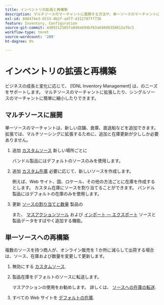 ```yaml
---
title: インベントリの拡張と再構築
description: マルチソースのマーチャントに展開する方法や、単一ソースのマーチャントに縮小する方法を学びます。
exl-id: 880474e3-6533-4b2f-adf7-4312787ff736
feature: Inventory, Configuration
source-git-commit: 4d89212585fa846eb94bf83a640d0358812afbc5
workflow-type: tm+mt
source-wordcount: '209'
ht-degree: 0%

---
```


# インベントリの拡張と再構築

ビジネスの成長と変化に応じて、 [!DNL Inventory Management] は、のニーズをサポートします。 マルチソースのマーチャントに拡張したり、シングルソースのマーチャントに簡単に縮小したりできます。

## マルチソースに展開

単一ソースのマーチャントは、新しい店舗、倉庫、直送船などを追加できます。 拡張では、マルチソーシングに拡張するために、追加と在庫更新が少ししか必要ありません。

1. 追加 [カスタムソース](sources-add.md) 新しい場所ごとに

   バンドル製品にはデフォルトのソースのみを使用します。

1. 追加 [カスタム在庫](stocks-add.md) 必要に応じて、新しいソースを作成します。

   例えば、Web サイト、国、ロケール、その他の方法ごとに在庫を作成するとします。 カスタム在庫にソースを割り当てることができます。 バンドル製品にはデフォルトの在庫のみを使用します。

1. 更新 [ソースの割り当てと数量](quantities-manage.md) 製品の

   また、 [マスアクションツール](bulk-assignment.md) および [インポート — エクスポート](inventory-import-export.md) ソースと製品データをすばやく追加する機能。

## 単一ソースへの再構築

複数のソースを持つ商人が、オンライン販売を 1 か所に減らして出荷する場合は、ソース、在庫および数量を変更して更新します。

1. 無効にする [カスタムソース](sources-disable.md).

1. 製品在庫をデフォルトのソースに転送します。

   マスアクションの使用をお勧めします。 詳しくは、 [ソースへの在庫の転送](inventory-transfer.md).

1. すべての Web サイトを [デフォルトの在庫](stocks-manage.md).
